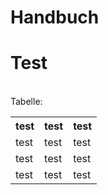 # Handbuch #

<h1>Test</h1>
<br>
Tabelle:
<table>
  <tr><th>test</th><th>test</th><th>test</th></tr>
  <tr><td>test</td><td>test</td><td>test</td></tr>
  <tr><td>test</td><td>test</td><td>test</td></tr>
  <tr><td>test</td><td>test</td><td>test</td></tr>
</table>
